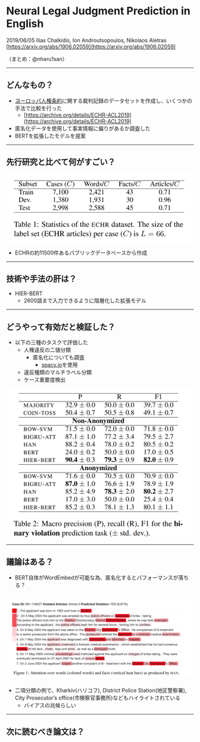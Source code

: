 Neural Legal Judgment Prediction in English
===

2019/06/05 Ilias Chalkidis, Ion Androutsopoulos, Nikolaos Aletras
[https://arxiv.org/abs/1906.02059](https://arxiv.org/abs/1906.02059)

（まとめ：@nharu1san）

---

## どんなもの？
- [ヨーロッパ人権条約](https://www.echr.coe.int/Documents/Convention_JPN.pdf)に関する裁判記録のデータセットを作成し、いくつかの手法で比較を行った
  - [https://archive.org/details/ECHR-ACL2019](https://archive.org/details/ECHR-ACL2019)
- 匿名化データを使用して事実情報に偏りがあるか調査した
- BERTを拡張したモデルを提案

---

## 先行研究と比べて何がすごい？
![](./arxiv_1906.02059/table1.png)
- ECHRの約11500件あるパブリックデータベースから作成

---

## 技術や手法の肝は？
- HIER-BERT
  - 2600語まで入力できるように階層化した拡張モデル

---

## どうやって有効だと検証した？
- 以下の三種のタスクで評価した
  - 人権違反の二値分類
    - 匿名化についても調査
      - [spacy.io](https://spacy.io/)を使用
  - 違反種類のマルチラベル分類
  - ケース重要度検出

![](./arxiv_1906.02059/table2.png)

---

## 議論はある？
- BERT自体がWordEmbedが可能な為、匿名化するとパフォーマンスが落ちる？

![](./arxiv_1906.02059/figure1.png)
- 
- 二項分類の例で、Kharkiv(ハリコフ), District Police Station(地区警察署), City Prosecutor’s office(市検察官事務所)などもハイライトされている
  - バイアスの兆候らしい

---

## 次に読むべき論文は？
